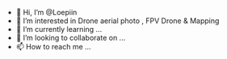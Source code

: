 - 👋 Hi, I’m @Loepiin
- 👀 I’m interested in Drone aerial photo , FPV Drone & Mapping
- 🌱 I’m currently learning ...
- 💞️ I’m looking to collaborate on ...
- 📫 How to reach me ...

<!---
Loepiin/Loepiin is a ✨ special ✨ repository because its `README.md` (this file) appears on your GitHub profile.
You can click the Preview link to take a look at your changes.
--->
